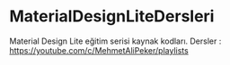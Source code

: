 # MaterialDesignLiteDersleri
Material Design Lite eğitim serisi kaynak kodları. Dersler : https://youtube.com/c/MehmetAliPeker/playlists
